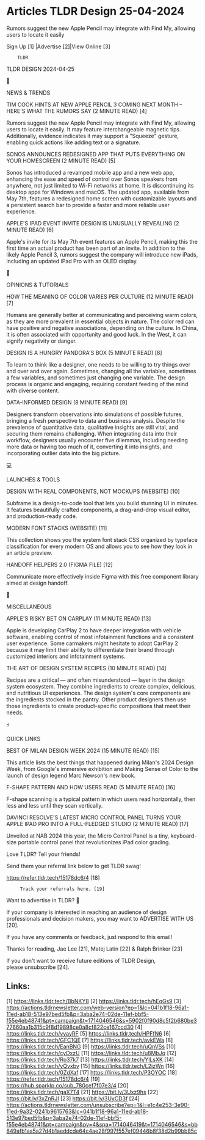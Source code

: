 # Articles TLDR Design 25-04-2024

Rumors suggest the new Apple Pencil may integrate with Find My,
allowing users to locate it easily  

 Sign Up [1] |Advertise [2]|View Online [3] 

		TLDR 

TLDR DESIGN 2024-04-25

📱 

NEWS & TRENDS

 TIM COOK HINTS AT NEW APPLE PENCIL 3 COMING NEXT MONTH – HERE'S
WHAT THE RUMORS SAY (2 MINUTE READ) [4] 

 Rumors suggest the new Apple Pencil may integrate with Find My,
allowing users to locate it easily. It may feature interchangeable
magnetic tips. Additionally, evidence indicates it may support a
"Squeeze" gesture, enabling quick actions like adding text or a
signature. 

 SONOS ANNOUNCES REDESIGNED APP THAT PUTS EVERYTHING ON YOUR
HOMESCREEN (2 MINUTE READ) [5] 

 Sonos has introduced a revamped mobile app and a new web app,
enhancing the ease and speed of control over Sonos speakers from
anywhere, not just limited to Wi-Fi networks at home. It is
discontinuing its desktop apps for Windows and macOS. The updated app,
available from May 7th, features a redesigned home screen with
customizable layouts and a persistent search bar to provide a faster
and more reliable user experience. 

 APPLE'S IPAD EVENT INVITE DESIGN IS UNUSUALLY REVEALING (2 MINUTE
READ) [6] 

 Apple's invite for its May 7th event features an Apple Pencil, making
this the first time an actual product has been part of an invite. In
addition to the likely Apple Pencil 3, rumors suggest the company will
introduce new iPads, including an updated iPad Pro with an OLED
display. 

🚀 

OPINIONS & TUTORIALS

 HOW THE MEANING OF COLOR VARIES PER CULTURE (12 MINUTE READ) [7] 

 Humans are generally better at communicating and perceiving warm
colors, as they are more prevalent in essential objects in nature. The
color red can have positive and negative associations, depending on
the culture. In China, it is often associated with opportunity and
good luck. In the West, it can signify negativity or danger. 

 DESIGN IS A HUNGRY PANDORA'S BOX (5 MINUTE READ) [8] 

 To learn to think like a designer, one needs to be willing to try
things over and over and over again. Sometimes, changing all the
variables, sometimes a few variables, and sometimes just changing one
variable. The design process is organic and engaging, requiring
constant feeding of the mind with diverse content. 

 DATA-INFORMED DESIGN (8 MINUTE READ) [9] 

 Designers transform observations into simulations of possible
futures, bringing a fresh perspective to data and business analysis.
Despite the prevalence of quantitative data, qualitative insights are
still vital, and securing them remains challenging. When integrating
data into their workflow, designers usually encounter five dilemmas,
including needing more data or having too much of it, converting it
into insights, and incorporating outlier data into the big picture. 

💻 

LAUNCHES & TOOLS

 DESIGN WITH REAL COMPONENTS, NOT MOCKUPS (WEBSITE) [10] 

 Subframe is a design-to-code tool that lets you build stunning UI in
minutes. It features beautifully crafted components, a drag-and-drop
visual editor, and production-ready code. 

 MODERN FONT STACKS (WEBSITE) [11] 

 This collection shows you the system font stack CSS organized by
typeface classification for every modern OS and allows you to see how
they look in an article preview. 

 HANDOFF HELPERS 2.0 (FIGMA FILE) [12] 

 Communicate more effectively inside Figma with this free component
library aimed at design handoff. 

🎁 

MISCELLANEOUS

 APPLE'S RISKY BET ON CARPLAY (11 MINUTE READ) [13] 

 Apple is developing CarPlay 2 to have deeper integration with vehicle
software, enabling control of most infotainment functions and a
consistent user experience. Some carmakers might hesitate to adopt
CarPlay 2 because it may limit their ability to differentiate their
brand through customized interiors and infotainment systems. 

 THE ART OF DESIGN SYSTEM RECIPES (10 MINUTE READ) [14] 

 Recipes are a critical — and often misunderstood — layer in the
design system ecosystem. They combine ingredients to create complex,
delicious, and nutritious UI experiences. The design system's core
components are the ingredients stocked in the pantry. Other product
designers then use those ingredients to create product-specific
compositions that meet their needs. 

⚡ 

QUICK LINKS

 BEST OF MILAN DESIGN WEEK 2024 (15 MINUTE READ) [15] 

 This article lists the best things that happened during Milan's 2024
Design Week, from Google's immersive exhibition and Making Sense of
Color to the launch of design legend Marc Newson's new book. 

 F-SHAPE PATTERN AND HOW USERS READ (5 MINUTE READ) [16] 

 F-shape scanning is a typical pattern in which users read
horizontally, then less and less until they scan vertically. 

 DAVINCI RESOLVE'S LATEST MICRO CONTROL PANEL TURNS YOUR APPLE IPAD
PRO INTO A FULL-FLEDGED STUDIO (2 MINUTE READ) [17] 

 Unveiled at NAB 2024 this year, the Micro Control Panel is a tiny,
keyboard-size portable control panel that revolutionizes iPad color
grading. 

Love TLDR? Tell your friends!

 Send them your referral link below to get TLDR swag! 

 https://refer.tldr.tech/15178dc6/4 [18] 

		 Track your referrals here. [19] 

Want to advertise in TLDR? 📰

 If your company is interested in reaching an audience of design
professionals and decision makers, you may want to ADVERTISE WITH US
[20]. 

 If you have any comments or feedback, just respond to this email! 

Thanks for reading, 
Jae Lee [21], Matej Latin [22] & Ralph Brinker [23] 

If you don't want to receive future editions of TLDR Design,
please unsubscribe [24]. 

 

Links:
------
[1] https://links.tldr.tech/BbNKY8
[2] https://links.tldr.tech/hEqGs9
[3] https://actions.tldrnewsletter.com/web-version?ep=1&lc=041b1f18-96a1-11ed-ab18-513e97bed5fb&p=3aba2e74-02de-11ef-bbf5-f55e4eb48741&pt=campaign&t=1714046546&s=5902f0f90d8c5f2b680be377660aa1b315c9f8d19898ce0a8cf822ce167ccd30
[4] https://links.tldr.tech/vyayRF
[5] https://links.tldr.tech/HPFfN6
[6] https://links.tldr.tech/GFC1QE
[7] https://links.tldr.tech/avkEWa
[8] https://links.tldr.tech/EanBNG
[9] https://links.tldr.tech/uQnVSs
[10] https://links.tldr.tech/cyDxzU
[11] https://links.tldr.tech/u8MbJq
[12] https://links.tldr.tech/Ro37k7
[13] https://links.tldr.tech/YlLsXK
[14] https://links.tldr.tech/yQvxbv
[15] https://links.tldr.tech/L2izWn
[16] https://links.tldr.tech/0ZdXaf
[17] https://links.tldr.tech/P3OYOC
[18] https://refer.tldr.tech/15178dc6/4
[19] https://hub.sparklp.co/sub_780cef7f07e3/4
[20] https://links.tldr.tech/gaX7T4
[21] https://bit.ly/3Uxz9hs
[22] https://bit.ly/3xZnRJI
[23] https://bit.ly/3UyCD3f
[24] https://actions.tldrnewsletter.com/unsubscribe?ep=1&l=e1c4e253-3e90-11ed-9a32-0241b9615763&lc=041b1f18-96a1-11ed-ab18-513e97bed5fb&p=3aba2e74-02de-11ef-bbf5-f55e4eb48741&pt=campaign&pv=4&spa=1714046419&t=1714046546&s=bb849afb1aa5a27d4b1aeddcde64c4ae28f997f557ef09446b8f38d2b99bb85c